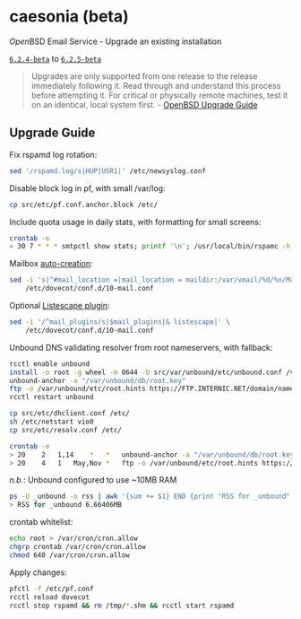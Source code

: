 # caesonia (beta)
*Open*BSD Email Service - Upgrade an existing installation

[`6.2.4-beta`](https://github.com/vedetta-com/caesonia/tree/v6.2.4-beta) to [`6.2.5-beta`](https://github.com/vedetta-com/caesonia/tree/v6.2.5-beta)

> Upgrades are only supported from one release to the release immediately following it. Read through and understand this process before attempting it. For critical or physically remote machines, test it on an identical, local system first. - [OpenBSD Upgrade Guide](http://www.openbsd.org/faq/index.html)

## Upgrade Guide

Fix rspamd log rotation:
```sh
sed '/rspamd.log/s|HUP|USR1|' /etc/newsyslog.conf
```

Disable block log in pf, with small /var/log:
```sh
cp src/etc/pf.conf.anchor.block /etc/
```

Include quota usage in daily stats, with formatting for small screens:
```sh
crontab -e
> 30 7 * * * smtpctl show stats; printf '\n'; /usr/local/bin/rspamc -h /var/run/rspamd/rspamd.sock stat; /usr/local/bin/doveadm -f pager replicator status '*'; printf '\n'; /usr/local/bin/doveadm -f pager quota get -A
```

Mailbox [auto-creation](https://wiki2.dovecot.org/MailLocation):
```sh
sed -i 's|^#mail_location =|mail_location = maildir:/var/vmail/%d/%n/Maildir:LAYOUT=fs|' \
	/etc/dovecot/conf.d/10-mail.conf
```

Optional [Listescape plugin](https://wiki2.dovecot.org/Plugins/Listescape):
```sh
sed -i '/^mail_plugins/s|$mail_plugins|& listescape|' \
	/etc/dovecot/conf.d/10-mail.conf
```

Unbound DNS validating resolver from root nameservers, with fallback:
```sh
rcctl enable unbound
install -o root -g wheel -m 0644 -b src/var/unbound/etc/unbound.conf /var/unbound/etc/
unbound-anchor -a "/var/unbound/db/root.key"
ftp -o /var/unbound/etc/root.hints https://FTP.INTERNIC.NET/domain/named.cache
rcctl restart unbound

cp src/etc/dhclient.conf /etc/
sh /etc/netstart vio0
cp src/etc/resolv.conf /etc/

crontab -e
> 20	2	1,14	*	*	unbound-anchor -a "/var/unbound/db/root.key" && rcctl restart unbound
> 20	4	1	May,Nov	*	ftp -o /var/unbound/etc/root.hints https://FTP.INTERNIC.NET/domain/named.cache && rcctl restart unbound
```

*n.b.*: Unbound configured to use ~10MB RAM
```sh
ps -U _unbound -o rss | awk '{sum += $1} END {print "RSS for _unbound", sum/1024 "MB"}'  
> RSS for _unbound 6.66406MB
```

crontab whitelist:
```sh
echo root > /var/cron/cron.allow
chgrp crontab /var/cron/cron.allow
chmod 640 /var/cron/cron.allow
```

Apply changes:
```sh
pfctl -f /etc/pf.conf
rcctl reload dovecot
rcctl stop rspamd && rm /tmp/*.shm && rcctl start rspamd
```

